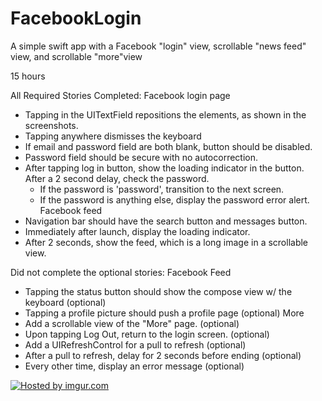 FacebookLogin
=============

A simple swift app with a Facebook "login" view, scrollable "news feed" view, and scrollable "more"view

15 hours

All Required Stories Completed:
Facebook login page
* Tapping in the UITextField repositions the elements, as shown in the screenshots.
* Tapping anywhere dismisses the keyboard
* If email and password field are both blank, button should be disabled.
* Password field should be secure with no autocorrection.
* After tapping log in button, show the loading indicator in the button. After a 2 second delay, check the password.
  * If the password is 'password', transition to the next screen.
  * If the password is anything else, display the password error alert.
Facebook feed
* Navigation bar should have the search button and messages button.
* Immediately after launch, display the loading indicator.
* After 2 seconds, show the feed, which is a long image in a scrollable view.

Did not complete the optional stories:
Facebook Feed
* Tapping the status button should show the compose view w/ the keyboard (optional)
* Tapping a profile picture should push a profile page (optional)
More
* Add a scrollable view of the "More" page. (optional)
* Upon tapping Log Out, return to the login screen. (optional)
* Add a UIRefreshControl for a pull to refresh (optional)
* After a pull to refresh, delay for 2 seconds before ending (optional)
* Every other time, display an error message (optional)


<a href="http://imgur.com/ooYyR6z"><img src="http://i.imgur.com/ooYyR6z.gif" title="Hosted by imgur.com" /></a>
